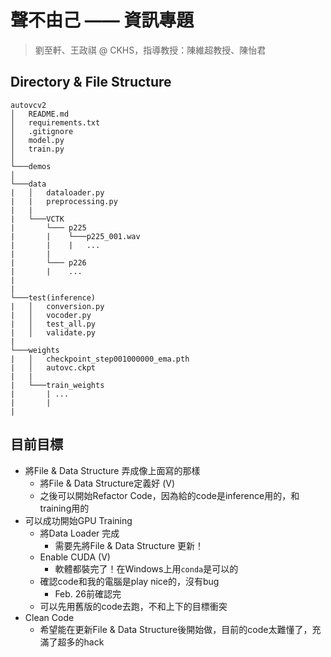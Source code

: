 # 聲不由己 —— 資訊專題
>   劉至軒、王政祺 @ CKHS，指導教授：陳維超教授、陳怡君

## Directory & File Structure
```
autovcv2
│   README.md
│   requirements.txt    
│   .gitignore  
│   model.py
│   train.py  
│   
└───demos
│   
└───data
|   │   dataloader.py
|   |   preprocessing.py
|   |       
|   └───VCTK
|       └─── p225
|       |    └───p225_001.wav
|       |    |   ...
|       |      
|       └─── p226
|       |    ...
|
|   
└───test(inference)
|   │   conversion.py
|   │   vocoder.py
|   │   test_all.py
|   │   validate.py
|   
└───weights
|   │   checkpoint_step001000000_ema.pth
|   │   autovc.ckpt
|   |
|   └───train_weights
|       | ...
|       |
|    
```

## 目前目標

* 將File & Data Structure 弄成像上面寫的那樣
    * 將File & Data Structure定義好 (V)
    * 之後可以開始Refactor Code，因為給的code是inference用的，和training用的
* 可以成功開始GPU Training
    * 將Data Loader 完成
        * 需要先將File & Data Structure 更新！
    * Enable CUDA (V)
        * 軟體都裝完了！在Windows上用`conda`是可以的
    * 確認code和我的電腦是play nice的，沒有bug 
        * Feb. 26前確認完
    * 可以先用舊版的code去跑，不和上下的目標衝突
* Clean Code 
    * 希望能在更新File & Data Structure後開始做，目前的code太難懂了，充滿了超多的hack

